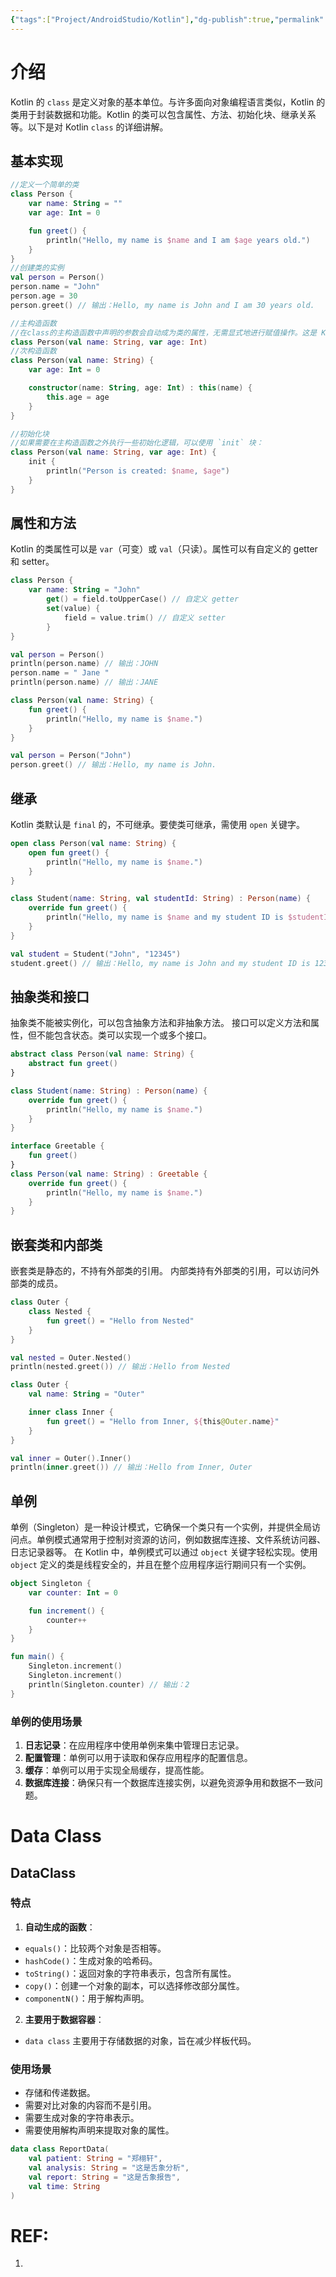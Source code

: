 ```yaml
---
{"tags":["Project/AndroidStudio/Kotlin"],"dg-publish":true,"permalink":"/Project/AndroidStudio/Class/","dgPassFrontmatter":true}
---
```



# 介绍
Kotlin 的 `class` 是定义对象的基本单位。与许多面向对象编程语言类似，Kotlin 的类用于封装数据和功能。Kotlin 的类可以包含属性、方法、初始化块、继承关系等。以下是对 Kotlin `class` 的详细讲解。
## 基本实现
```kotlin
//定义一个简单的类
class Person {
    var name: String = ""
    var age: Int = 0

    fun greet() {
        println("Hello, my name is $name and I am $age years old.")
    }
}
//创建类的实例
val person = Person()
person.name = "John"
person.age = 30
person.greet() // 输出：Hello, my name is John and I am 30 years old.

//主构造函数
//在class的主构造函数中声明的参数会自动成为类的属性，无需显式地进行赋值操作。这是 Kotlin 的一个简化特性。
class Person(val name: String, var age: Int)
//次构造函数
class Person(val name: String) {
    var age: Int = 0

    constructor(name: String, age: Int) : this(name) {
        this.age = age
    }
}

//初始化块
//如果需要在主构造函数之外执行一些初始化逻辑，可以使用 `init` 块：
class Person(val name: String, var age: Int) {
    init {
        println("Person is created: $name, $age")
    }
}

```

## 属性和方法
Kotlin 的类属性可以是 `var`（可变）或 `val`（只读）。属性可以有自定义的 getter 和 setter。
```kotlin
class Person {
    var name: String = "John"
        get() = field.toUpperCase() // 自定义 getter
        set(value) {
            field = value.trim() // 自定义 setter
        }
}

val person = Person()
println(person.name) // 输出：JOHN
person.name = " Jane "
println(person.name) // 输出：JANE

class Person(val name: String) {
    fun greet() {
        println("Hello, my name is $name.")
    }
}

val person = Person("John")
person.greet() // 输出：Hello, my name is John.

```
## 继承
Kotlin 类默认是 `final` 的，不可继承。要使类可继承，需使用 `open` 关键字。
```kotlin
open class Person(val name: String) {
    open fun greet() {
        println("Hello, my name is $name.")
    }
}

class Student(name: String, val studentId: String) : Person(name) {
    override fun greet() {
        println("Hello, my name is $name and my student ID is $studentId.")
    }
}

val student = Student("John", "12345")
student.greet() // 输出：Hello, my name is John and my student ID is 12345.

```
## 抽象类和接口
抽象类不能被实例化，可以包含抽象方法和非抽象方法。
接口可以定义方法和属性，但不能包含状态。类可以实现一个或多个接口。
```kotlin
abstract class Person(val name: String) {
    abstract fun greet()
}

class Student(name: String) : Person(name) {
    override fun greet() {
        println("Hello, my name is $name.")
    }
}

interface Greetable { 
	fun greet() 
} 
class Person(val name: String) : Greetable { 
	override fun greet() { 
		println("Hello, my name is $name.") 
	} 
}
```
## 嵌套类和内部类
嵌套类是静态的，不持有外部类的引用。
内部类持有外部类的引用，可以访问外部类的成员。
```kotlin
class Outer {
    class Nested {
        fun greet() = "Hello from Nested"
    }
}

val nested = Outer.Nested()
println(nested.greet()) // 输出：Hello from Nested

class Outer {
    val name: String = "Outer"

    inner class Inner {
        fun greet() = "Hello from Inner, ${this@Outer.name}"
    }
}

val inner = Outer().Inner()
println(inner.greet()) // 输出：Hello from Inner, Outer

```

## 单例
单例（Singleton）是一种设计模式，它确保一个类只有一个实例，并提供全局访问点。单例模式通常用于控制对资源的访问，例如数据库连接、文件系统访问器、日志记录器等。
在 Kotlin 中，单例模式可以通过 `object` 关键字轻松实现。使用 `object` 定义的类是线程安全的，并且在整个应用程序运行期间只有一个实例。
```kotlin
object Singleton {
    var counter: Int = 0

    fun increment() {
        counter++
    }
}

fun main() {
    Singleton.increment()
    Singleton.increment()
    println(Singleton.counter) // 输出：2
}

```
### 单例的使用场景
1. **日志记录**：在应用程序中使用单例来集中管理日志记录。
2. **配置管理**：单例可以用于读取和保存应用程序的配置信息。
3. **缓存**：单例可以用于实现全局缓存，提高性能。
4. **数据库连接**：确保只有一个数据库连接实例，以避免资源争用和数据不一致问题。
# Data Class
## DataClass
### 特点
1. **自动生成的函数**：
- `equals()`：比较两个对象是否相等。
- `hashCode()`：生成对象的哈希码。
- `toString()`：返回对象的字符串表示，包含所有属性。
- `copy()`：创建一个对象的副本，可以选择修改部分属性。
- `componentN()`：用于解构声明。
2. **主要用于数据容器**：
- `data class` 主要用于存储数据的对象，旨在减少样板代码。
### 使用场景
- 存储和传递数据。
- 需要对比对象的内容而不是引用。
- 需要生成对象的字符串表示。
- 需要使用解构声明来提取对象的属性。
```kotlin
data class ReportData(
    val patient: String = "郑栩轩",
    val analysis: String = "这是舌象分析",
    val report: String = "这是舌象报告",
    val time: String
)
```




# REF:
1. 